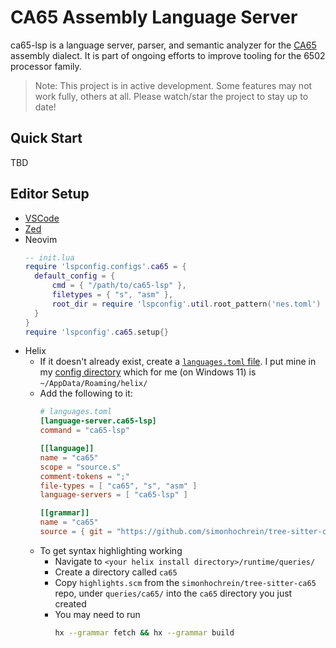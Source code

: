 # CA65 Assembly Language Server
ca65-lsp is a language server, parser, and semantic analyzer for the [CA65](https://cc65.github.io/doc/ca65.html) assembly dialect. It is part of ongoing efforts to improve tooling for the 6502 processor family.

> Note: This project is in active development. Some features may not work fully, others at all. Please watch/star the project to stay up to date!

## Quick Start

TBD

## Editor Setup

- [VSCode](https://github.com/simonhochrein/ca65-code)
- [Zed](https://github.com/simonhochrein/ca65-zed)
- Neovim
  ```lua
  -- init.lua
  require 'lspconfig.configs'.ca65 = {
  	default_config = {
  		cmd = { "/path/to/ca65-lsp" },
  		filetypes = { "s", "asm" },
  		root_dir = require 'lspconfig'.util.root_pattern('nes.toml')
  	}
  }
  require 'lspconfig'.ca65.setup{}
  ```
- Helix
  - If it doesn't already exist, create a [`languages.toml` file](https://docs.helix-editor.com/languages.html#languagestoml-files). I put mine in my [config directory](https://docs.helix-editor.com/configuration.html) which for me (on Windows 11) is `~/AppData/Roaming/helix/`
  - Add the following to it:
    ```toml
    # languages.toml
    [language-server.ca65-lsp]
    command = "ca65-lsp"
    
    [[language]]
    name = "ca65"
    scope = "source.s"
    comment-tokens = ";"
    file-types = [ "ca65", "s", "asm" ]
    language-servers = [ "ca65-lsp" ]
    
    [[grammar]]
    name = "ca65"
    source = { git = "https://github.com/simonhochrein/tree-sitter-ca65", rev = "9e73befb5c3c6852f905964c22740c9605b03af8" }
    ```
  - To get syntax highlighting working
    - Navigate to `<your helix install directory>/runtime/queries/`
    - Create a directory called `ca65`
    - Copy `highlights.scm` from the `simonhochrein/tree-sitter-ca65` repo, under `queries/ca65/` into the `ca65` directory you just created
    - You may need to run
      ```bash
      hx --grammar fetch && hx --grammar build
      ```
